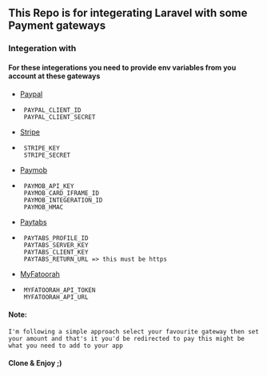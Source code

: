 
## This Repo is for integerating Laravel with some Payment gateways

### Integeration with
#### For these integerations you need to provide env variables from you account at these gateways

* [Paypal](https://developer.paypal.com/api/rest/)

* ```
   PAYPAL_CLIENT_ID
   PAYPAL_CLIENT_SECRET
   ```

* [Stripe](https://stripe.com/docs/api)
* ```
   STRIPE_KEY
   STRIPE_SECRET
   ```
    
* [Paymob](https://docs.paymob.com/docs)
* ```
   PAYMOB_API_KEY
   PAYMOB_CARD_IFRAME_ID
   PAYMOB_INTEGERATION_ID
   PAYMOB_HMAC
   ```

* [Paytabs](https://site.paytabs.com/en/pt2-documentation/)
* ```
   PAYTABS_PROFILE_ID
   PAYTABS_SERVER_KEY
   PAYTABS_CLIENT_KEY
   PAYTABS_RETURN_URL => this must be https
   ```

* [MyFatoorah](https://myfatoorah.readme.io/docs)
* ```
   MYFATOORAH_API_TOKEN
   MYFATOORAH_API_URL
   ```

#### Note:
```I'm following a simple approach select your favourite gateway then set your amount and that's it you'd be redirected to pay this might be what you need to add to your app ```

#### Clone & Enjoy ;)

